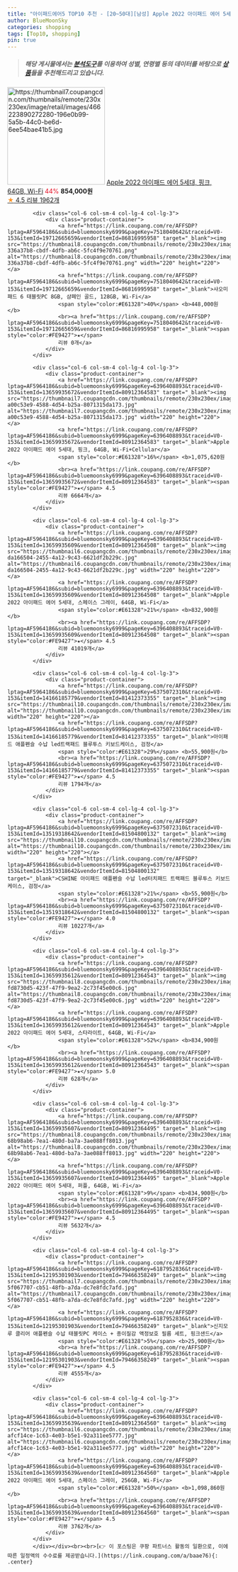 ```yaml
---
title: "아이패드에어5 TOP10 추천 - [20~50대][남성] Apple 2022 아이패드 에어 5세대, 핑크, 64GB, Wi-Fi"
author: BlueMoonSky
categories: shopping
tags: [Top10, shopping]
pin: true
---
```


> ##### 해당 게시물에서는 [**분석도구**](https://itemscout.io/)를 이용하여 **성별**, **연령별** 등의 데이터를 바탕으로 [**상품**](https://link.coupang.com/a/baae76)들을 추천해드리고 있습니다.
<div class="container"><div class="row">
            <div class="col-6 col-sm-4 col-lg-4 col-lg-3">
                <div class="product-container">
                    <a href="https://link.coupang.com/re/AFFSDP?lptag=AF5964186&subid=bluemoonsky6999&pageKey=6396408893&traceid=V0-153&itemId=13659935611&vendorItemId=80912364532" target="_blank"><img src="https://thumbnail7.coupangcdn.com/thumbnails/remote/230x230ex/image/retail/images/466223890272280-196e0b99-5a5b-44c0-be6d-6ee54bae41b5.jpg" alt="https://thumbnail7.coupangcdn.com/thumbnails/remote/230x230ex/image/retail/images/466223890272280-196e0b99-5a5b-44c0-be6d-6ee54bae41b5.jpg" width="220" height="220"></a>
                    <a href="https://link.coupang.com/re/AFFSDP?lptag=AF5964186&subid=bluemoonsky6999&pageKey=6396408893&traceid=V0-153&itemId=13659935611&vendorItemId=80912364532" target="_blank">Apple 2022 아이패드 에어 5세대, 핑크, 64GB, Wi-Fi</a>
                    <span style="color:#E61328">44%</span> <b>854,000원</b>
                    <br><a href="https://link.coupang.com/re/AFFSDP?lptag=AF5964186&subid=bluemoonsky6999&pageKey=6396408893&traceid=V0-153&itemId=13659935611&vendorItemId=80912364532" target="_blank"><span style="color:#FE9427">★</span> 4.5
                    리뷰 1962개</a>
                </div>
            </div>
            
            <div class="col-6 col-sm-4 col-lg-4 col-lg-3">
                <div class="product-container">
                    <a href="https://link.coupang.com/re/AFFSDP?lptag=AF5964186&subid=bluemoonsky6999&pageKey=7518040642&traceid=V0-153&itemId=19712665659&vendorItemId=86816995958" target="_blank"><img src="https://thumbnail8.coupangcdn.com/thumbnails/remote/230x230ex/image/retail/images/103653435262613-336a37b8-cbdf-4dfb-ab6c-5fc4f9e70761.png" alt="https://thumbnail8.coupangcdn.com/thumbnails/remote/230x230ex/image/retail/images/103653435262613-336a37b8-cbdf-4dfb-ab6c-5fc4f9e70761.png" width="220" height="220"></a>
                    <a href="https://link.coupang.com/re/AFFSDP?lptag=AF5964186&subid=bluemoonsky6999&pageKey=7518040642&traceid=V0-153&itemId=19712665659&vendorItemId=86816995958" target="_blank">샤오미 패드 6 태블릿PC 8GB, 샴페인 골드, 128GB, Wi-Fi</a>
                    <span style="color:#E61328">40%</span> <b>448,000원</b>
                    <br><a href="https://link.coupang.com/re/AFFSDP?lptag=AF5964186&subid=bluemoonsky6999&pageKey=7518040642&traceid=V0-153&itemId=19712665659&vendorItemId=86816995958" target="_blank"><span style="color:#FE9427">★</span> 
                    리뷰 0개</a>
                </div>
            </div>
            
            <div class="col-6 col-sm-4 col-lg-4 col-lg-3">
                <div class="product-container">
                    <a href="https://link.coupang.com/re/AFFSDP?lptag=AF5964186&subid=bluemoonsky6999&pageKey=6396408893&traceid=V0-153&itemId=13659935672&vendorItemId=80912364583" target="_blank"><img src="https://thumbnail7.coupangcdn.com/thumbnails/remote/230x230ex/image/retail/images/466336147955035-a00c53e9-4588-4d54-b25a-8071315da173.jpg" alt="https://thumbnail7.coupangcdn.com/thumbnails/remote/230x230ex/image/retail/images/466336147955035-a00c53e9-4588-4d54-b25a-8071315da173.jpg" width="220" height="220"></a>
                    <a href="https://link.coupang.com/re/AFFSDP?lptag=AF5964186&subid=bluemoonsky6999&pageKey=6396408893&traceid=V0-153&itemId=13659935672&vendorItemId=80912364583" target="_blank">Apple 2022 아이패드 에어 5세대, 핑크, 64GB, Wi-Fi+Cellular</a>
                    <span style="color:#E61328">16%</span> <b>1,075,620원</b>
                    <br><a href="https://link.coupang.com/re/AFFSDP?lptag=AF5964186&subid=bluemoonsky6999&pageKey=6396408893&traceid=V0-153&itemId=13659935672&vendorItemId=80912364583" target="_blank"><span style="color:#FE9427">★</span> 4.5
                    리뷰 6664개</a>
                </div>
            </div>
            
            <div class="col-6 col-sm-4 col-lg-4 col-lg-3">
                <div class="product-container">
                    <a href="https://link.coupang.com/re/AFFSDP?lptag=AF5964186&subid=bluemoonsky6999&pageKey=6396408893&traceid=V0-153&itemId=13659935609&vendorItemId=80912364508" target="_blank"><img src="https://thumbnail6.coupangcdn.com/thumbnails/remote/230x230ex/image/retail/images/465847261455904-da166504-2455-4a12-9c43-6621df2b229c.jpg" alt="https://thumbnail6.coupangcdn.com/thumbnails/remote/230x230ex/image/retail/images/465847261455904-da166504-2455-4a12-9c43-6621df2b229c.jpg" width="220" height="220"></a>
                    <a href="https://link.coupang.com/re/AFFSDP?lptag=AF5964186&subid=bluemoonsky6999&pageKey=6396408893&traceid=V0-153&itemId=13659935609&vendorItemId=80912364508" target="_blank">Apple 2022 아이패드 에어 5세대, 스페이스 그레이, 64GB, Wi-Fi</a>
                    <span style="color:#E61328">21%</span> <b>832,900원</b>
                    <br><a href="https://link.coupang.com/re/AFFSDP?lptag=AF5964186&subid=bluemoonsky6999&pageKey=6396408893&traceid=V0-153&itemId=13659935609&vendorItemId=80912364508" target="_blank"><span style="color:#FE9427">★</span> 4.5
                    리뷰 41019개</a>
                </div>
            </div>
            
            <div class="col-6 col-sm-4 col-lg-4 col-lg-3">
                <div class="product-container">
                    <a href="https://link.coupang.com/re/AFFSDP?lptag=AF5964186&subid=bluemoonsky6999&pageKey=6375072310&traceid=V0-153&itemId=14166185779&vendorItemId=81412373355" target="_blank"><img src="https://thumbnail10.coupangcdn.com/thumbnails/remote/230x230ex/image/vendor_inventory/93ad/bb8a90b65755cc011d627e55c7924f906e498c74d574d1985554efc69dc9.jpg" alt="https://thumbnail10.coupangcdn.com/thumbnails/remote/230x230ex/image/vendor_inventory/93ad/bb8a90b65755cc011d627e55c7924f906e498c74d574d1985554efc69dc9.jpg" width="220" height="220"></a>
                    <a href="https://link.coupang.com/re/AFFSDP?lptag=AF5964186&subid=bluemoonsky6999&pageKey=6375072310&traceid=V0-153&itemId=14166185779&vendorItemId=81412373355" target="_blank">아이패드 애플펜슬 수납 led트랙패드 블루투스 키보드케이스, 검정</a>
                    <span style="color:#E61328">29%</span> <b>55,900원</b>
                    <br><a href="https://link.coupang.com/re/AFFSDP?lptag=AF5964186&subid=bluemoonsky6999&pageKey=6375072310&traceid=V0-153&itemId=14166185779&vendorItemId=81412373355" target="_blank"><span style="color:#FE9427">★</span> 4.5
                    리뷰 1794개</a>
                </div>
            </div>
            
            <div class="col-6 col-sm-4 col-lg-4 col-lg-3">
                <div class="product-container">
                    <a href="https://link.coupang.com/re/AFFSDP?lptag=AF5964186&subid=bluemoonsky6999&pageKey=6375072310&traceid=V0-153&itemId=13519318642&vendorItemId=81504800132" target="_blank"><img src="https://thumbnail10.coupangcdn.com/thumbnails/remote/230x230ex/image/vendor_inventory/c9d9/c1c610f5e75a2c9eeec787d9c9039919c9c35daee4c30a84b7196d8c4e80.jpg" alt="https://thumbnail10.coupangcdn.com/thumbnails/remote/230x230ex/image/vendor_inventory/c9d9/c1c610f5e75a2c9eeec787d9c9039919c9c35daee4c30a84b7196d8c4e80.jpg" width="220" height="220"></a>
                    <a href="https://link.coupang.com/re/AFFSDP?lptag=AF5964186&subid=bluemoonsky6999&pageKey=6375072310&traceid=V0-153&itemId=13519318642&vendorItemId=81504800132" target="_blank">CSHINE 아이패드 애플펜슬 수납 led터치패드 트랙패드 블루투스 키보드 케이스, 검정</a>
                    <span style="color:#E61328">21%</span> <b>55,900원</b>
                    <br><a href="https://link.coupang.com/re/AFFSDP?lptag=AF5964186&subid=bluemoonsky6999&pageKey=6375072310&traceid=V0-153&itemId=13519318642&vendorItemId=81504800132" target="_blank"><span style="color:#FE9427">★</span> 4.0
                    리뷰 10227개</a>
                </div>
            </div>
            
            <div class="col-6 col-sm-4 col-lg-4 col-lg-3">
                <div class="product-container">
                    <a href="https://link.coupang.com/re/AFFSDP?lptag=AF5964186&subid=bluemoonsky6999&pageKey=6396408893&traceid=V0-153&itemId=13659935612&vendorItemId=80912364543" target="_blank"><img src="https://thumbnail8.coupangcdn.com/thumbnails/remote/230x230ex/image/retail/images/463533636729310-fd8730d5-423f-47f9-9ea2-2c73f45e00c6.jpg" alt="https://thumbnail8.coupangcdn.com/thumbnails/remote/230x230ex/image/retail/images/463533636729310-fd8730d5-423f-47f9-9ea2-2c73f45e00c6.jpg" width="220" height="220"></a>
                    <a href="https://link.coupang.com/re/AFFSDP?lptag=AF5964186&subid=bluemoonsky6999&pageKey=6396408893&traceid=V0-153&itemId=13659935612&vendorItemId=80912364543" target="_blank">Apple 2022 아이패드 에어 5세대, 스타라이트, 64GB, Wi-Fi</a>
                    <span style="color:#E61328">52%</span> <b>834,900원</b>
                    <br><a href="https://link.coupang.com/re/AFFSDP?lptag=AF5964186&subid=bluemoonsky6999&pageKey=6396408893&traceid=V0-153&itemId=13659935612&vendorItemId=80912364543" target="_blank"><span style="color:#FE9427">★</span> 5.0
                    리뷰 628개</a>
                </div>
            </div>
            
            <div class="col-6 col-sm-4 col-lg-4 col-lg-3">
                <div class="product-container">
                    <a href="https://link.coupang.com/re/AFFSDP?lptag=AF5964186&subid=bluemoonsky6999&pageKey=6396408893&traceid=V0-153&itemId=13659935607&vendorItemId=80912364495" target="_blank"><img src="https://thumbnail8.coupangcdn.com/thumbnails/remote/230x230ex/image/retail/images/35417431042508-68b98ab6-7ea1-480d-ba7a-3ae088ff8013.jpg" alt="https://thumbnail8.coupangcdn.com/thumbnails/remote/230x230ex/image/retail/images/35417431042508-68b98ab6-7ea1-480d-ba7a-3ae088ff8013.jpg" width="220" height="220"></a>
                    <a href="https://link.coupang.com/re/AFFSDP?lptag=AF5964186&subid=bluemoonsky6999&pageKey=6396408893&traceid=V0-153&itemId=13659935607&vendorItemId=80912364495" target="_blank">Apple 2022 아이패드 에어 5세대, 퍼플, 64GB, Wi-Fi</a>
                    <span style="color:#E61328">9%</span> <b>834,900원</b>
                    <br><a href="https://link.coupang.com/re/AFFSDP?lptag=AF5964186&subid=bluemoonsky6999&pageKey=6396408893&traceid=V0-153&itemId=13659935607&vendorItemId=80912364495" target="_blank"><span style="color:#FE9427">★</span> 4.5
                    리뷰 5632개</a>
                </div>
            </div>
            
            <div class="col-6 col-sm-4 col-lg-4 col-lg-3">
                <div class="product-container">
                    <a href="https://link.coupang.com/re/AFFSDP?lptag=AF5964186&subid=bluemoonsky6999&pageKey=6187952836&traceid=V0-153&itemId=12195301903&vendorItemId=79466358249" target="_blank"><img src="https://thumbnail7.coupangcdn.com/thumbnails/remote/230x230ex/image/retail/images/8998721274965934-5f067707-cb51-48fb-a7da-dc7e8fdc7afd.jpg" alt="https://thumbnail7.coupangcdn.com/thumbnails/remote/230x230ex/image/retail/images/8998721274965934-5f067707-cb51-48fb-a7da-dc7e8fdc7afd.jpg" width="220" height="220"></a>
                    <a href="https://link.coupang.com/re/AFFSDP?lptag=AF5964186&subid=bluemoonsky6999&pageKey=6187952836&traceid=V0-153&itemId=12195301903&vendorItemId=79466358249" target="_blank">신지모루 클리어 애플펜슬 수납 태블릿PC 케이스 + 종이질감 액정보호 필름 세트, 핑크샌드</a>
                    <span style="color:#E61328">5%</span> <b>25,900원</b>
                    <br><a href="https://link.coupang.com/re/AFFSDP?lptag=AF5964186&subid=bluemoonsky6999&pageKey=6187952836&traceid=V0-153&itemId=12195301903&vendorItemId=79466358249" target="_blank"><span style="color:#FE9427">★</span> 4.5
                    리뷰 4555개</a>
                </div>
            </div>
            
            <div class="col-6 col-sm-4 col-lg-4 col-lg-3">
                <div class="product-container">
                    <a href="https://link.coupang.com/re/AFFSDP?lptag=AF5964186&subid=bluemoonsky6999&pageKey=6396408893&traceid=V0-153&itemId=13659935639&vendorItemId=80912364560" target="_blank"><img src="https://thumbnail6.coupangcdn.com/thumbnails/remote/230x230ex/image/retail/images/35475266373805-afcf14ce-1c63-4e03-b5e1-92a311ee5777.jpg" alt="https://thumbnail6.coupangcdn.com/thumbnails/remote/230x230ex/image/retail/images/35475266373805-afcf14ce-1c63-4e03-b5e1-92a311ee5777.jpg" width="220" height="220"></a>
                    <a href="https://link.coupang.com/re/AFFSDP?lptag=AF5964186&subid=bluemoonsky6999&pageKey=6396408893&traceid=V0-153&itemId=13659935639&vendorItemId=80912364560" target="_blank">Apple 2022 아이패드 에어 5세대, 스페이스 그레이, 256GB, Wi-Fi</a>
                    <span style="color:#E61328">50%</span> <b>1,098,860원</b>
                    <br><a href="https://link.coupang.com/re/AFFSDP?lptag=AF5964186&subid=bluemoonsky6999&pageKey=6396408893&traceid=V0-153&itemId=13659935639&vendorItemId=80912364560" target="_blank"><span style="color:#FE9427">★</span> 4.5
                    리뷰 3762개</a>
                </div>
            </div>
            </div></div><br><br>[👉 이 포스팅은 쿠팡 파트너스 활동의 일환으로, 이에 따른 일정액의 수수료를 제공받습니다.](https://link.coupang.com/a/baae76){: .center}